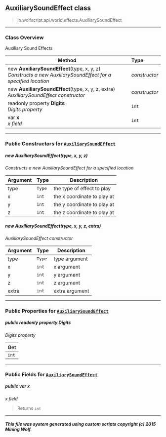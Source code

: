 ## AuxiliarySoundEffect __class__

>io.wolfscript.api.world.effects.AuxiliarySoundEffect

---

### Class Overview

Auxiliary Sound Effects

Method | Type   
--- | :--- 
new __AuxiliarySoundEffect__(type, x, y, z) <br> _Constructs a new AuxiliarySoundEffect for a specified location_ | _constructor_
new __AuxiliarySoundEffect__(type, x, y, z, extra) <br> _AuxiliarySoundEffect constructor_ | _constructor_
 readonly property __Digits__ <br> _Digits property_ | `int`
 var __x__ <br> _x field_ | `int`



---

### Public Constructors for [`AuxiliarySoundEffect`](AuxiliarySoundEffect.md)

##### <a id='auxiliarysoundeffect'></a>new __AuxiliarySoundEffect__(type, x, y, z) 

_Constructs a new AuxiliarySoundEffect for a specified location_

Argument | Type | Description  
--- | --- | --- 
type | `Type` | the type of effect to play
x | `int` | the x coordinate to play at
y | `int` | the y coordinate to play at
z | `int` | the z coordinate to play at

##### <a id='auxiliarysoundeffect'></a>new __AuxiliarySoundEffect__(type, x, y, z, extra) 

_AuxiliarySoundEffect constructor_

Argument | Type | Description  
--- | --- | --- 
type | `Type` | type argument
x | `int` | x argument
y | `int` | y argument
z | `int` | z argument
extra | `int` | extra argument

---

### Public Properties for [`AuxiliarySoundEffect`](AuxiliarySoundEffect.md)

##### <a id='digits'></a>public  readonly property __Digits__

_Digits property_

Get | 
--- | 
`int` |



---

### Public Fields for [`AuxiliarySoundEffect`](AuxiliarySoundEffect.md)

##### <a id='x'></a>public  var __x__

_x field_

>Returns
>  `int`

---


##### This file was system generated using custom scripts copyright (c) 2015 Mining Wolf.
	

